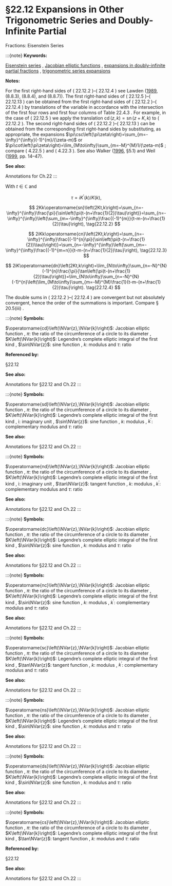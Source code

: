 # §22.12 Expansions in Other Trigonometric Series and Doubly-Infinite Partial
Fractions: Eisenstein Series

:::{note}
**Keywords:**

[Eisenstein series](http://dlmf.nist.gov/search/search?q=Eisenstein%20series) , [Jacobian elliptic functions](http://dlmf.nist.gov/search/search?q=Jacobian%20elliptic%20functions) , [expansions in doubly-infinite partial fractions](http://dlmf.nist.gov/search/search?q=expansions%20in%20doubly-infinite%20partial%20fractions) , [trigonometric series expansions](http://dlmf.nist.gov/search/search?q=trigonometric%20series%20expansions)

**Notes:**

For the first right-hand sides of ( 22.12.2 )–( 22.12.4 ) see Lawden ([1989](./bib/L.html#bib1385 "Elliptic Functions and Applications"), (8.8.3), (8.8.4), and (8.8.7)). The first right-hand sides of ( 22.12.5 )–( 22.12.13 ) can be obtained from the first right-hand sides of ( 22.12.2 )–( 22.12.4 ) by translations of the variable in accordance with the intersection of the first four rows and first four columns of Table 22.4.3 . For example, in the case of ( 22.12.5 ) we apply the translation $\operatorname{cd}\left(z,k\right)=\operatorname{sn}\left(z+K,k\right)$ to ( 22.12.2 ). The second right-hand sides of ( 22.12.2 )–( 22.12.13 ) can be obtained from the corresponding first right-hand sides by substituting, as appropriate, the expansions $\pi\csc\left(\pi\zeta\right)=\sum_{m=-\infty}^{\infty}(-1)^{m}/(\zeta-m)$ or $\pi\cot\left(\pi\zeta\right)=\lim_{M\to\infty}\sum_{m=-M}^{M}1/(\zeta-m)$ ; compare ( 4.22.5 ) and ( 4.22.3 ). See also Walker ([1996](./bib/W.html#bib2359 "Elliptic Functions. A Constructive Approach"), §5.1) and Weil ([1999](./bib/W.html#bib2387 "Elliptic Functions According to Eisenstein and Kronecker"), pp. 14–47).

**See also:**

Annotations for Ch.22
:::

With $t\in\mathbb{C}$ and


<a id="E1"></a>
$$
\tau=i{K^{\prime}}\left(k\right)/K\left(k\right), \tag{22.12.1}
$$


<a id="E2"></a>
$$
2Kk\operatorname{sn}\left(2Kt,k\right)=\sum_{n=-\infty}^{\infty}\frac{\pi}{\sin\left(\pi(t-(n+\frac{1}{2})\tau)\right)}=\sum_{n=-\infty}^{\infty}\left(\sum_{m=-\infty}^{\infty}\frac{(-1)^{m}}{t-m-(n+\frac{1}{2})\tau}\right), \tag{22.12.2}
$$


<a id="E3"></a>
$$
2iKk\operatorname{cn}\left(2Kt,k\right)=\sum_{n=-\infty}^{\infty}\frac{(-1)^{n}\pi}{\sin\left(\pi(t-(n+\frac{1}{2})\tau)\right)}=\sum_{n=-\infty}^{\infty}\left(\sum_{m=-\infty}^{\infty}\frac{(-1)^{m+n}}{t-m-(n+\frac{1}{2})\tau}\right), \tag{22.12.3}
$$


<a id="E4"></a>
$$
2iK\operatorname{dn}\left(2Kt,k\right)=\lim_{N\to\infty}\sum_{n=-N}^{N}(-1)^{n}\frac{\pi}{\tan\left(\pi(t-(n+\frac{1}{2})\tau)\right)}=\lim_{N\to\infty}\sum_{n=-N}^{N}(-1)^{n}\left(\lim_{M\to\infty}\sum_{m=-M}^{M}\frac{1}{t-m-(n+\frac{1}{2})\tau}\right). \tag{22.12.4}
$$

The double sums in ( 22.12.2 )–( 22.12.4 ) are convergent but not absolutely convergent, hence the order of the summations is important. Compare § 20.5(iii) .

:::{note}
**Symbols:**

$\operatorname{cd}\left(\NVar{z},\NVar{k}\right)$: Jacobian elliptic function , $\pi$: the ratio of the circumference of a circle to its diameter , $K\left(\NVar{k}\right)$: Legendre’s complete elliptic integral of the first kind , $\sin\NVar{z}$: sine function , $k$: modulus and $\tau$: ratio

**Referenced by:**

§22.12

**See also:**

Annotations for §22.12 and Ch.22
:::

:::{note}
**Symbols:**

$\operatorname{sd}\left(\NVar{z},\NVar{k}\right)$: Jacobian elliptic function , $\pi$: the ratio of the circumference of a circle to its diameter , $K\left(\NVar{k}\right)$: Legendre’s complete elliptic integral of the first kind , $\mathrm{i}$: imaginary unit , $\sin\NVar{z}$: sine function , $k$: modulus , $k^{\prime}$: complementary modulus and $\tau$: ratio

**See also:**

Annotations for §22.12 and Ch.22
:::

:::{note}
**Symbols:**

$\operatorname{nd}\left(\NVar{z},\NVar{k}\right)$: Jacobian elliptic function , $\pi$: the ratio of the circumference of a circle to its diameter , $K\left(\NVar{k}\right)$: Legendre’s complete elliptic integral of the first kind , $\mathrm{i}$: imaginary unit , $\tan\NVar{z}$: tangent function , $k$: modulus , $k^{\prime}$: complementary modulus and $\tau$: ratio

**See also:**

Annotations for §22.12 and Ch.22
:::

:::{note}
**Symbols:**

$\operatorname{dc}\left(\NVar{z},\NVar{k}\right)$: Jacobian elliptic function , $\pi$: the ratio of the circumference of a circle to its diameter , $K\left(\NVar{k}\right)$: Legendre’s complete elliptic integral of the first kind , $\sin\NVar{z}$: sine function , $k$: modulus and $\tau$: ratio

**See also:**

Annotations for §22.12 and Ch.22
:::

:::{note}
**Symbols:**

$\operatorname{nc}\left(\NVar{z},\NVar{k}\right)$: Jacobian elliptic function , $\pi$: the ratio of the circumference of a circle to its diameter , $K\left(\NVar{k}\right)$: Legendre’s complete elliptic integral of the first kind , $\sin\NVar{z}$: sine function , $k$: modulus , $k^{\prime}$: complementary modulus and $\tau$: ratio

**See also:**

Annotations for §22.12 and Ch.22
:::

:::{note}
**Symbols:**

$\operatorname{sc}\left(\NVar{z},\NVar{k}\right)$: Jacobian elliptic function , $\pi$: the ratio of the circumference of a circle to its diameter , $K\left(\NVar{k}\right)$: Legendre’s complete elliptic integral of the first kind , $\tan\NVar{z}$: tangent function , $k$: modulus , $k^{\prime}$: complementary modulus and $\tau$: ratio

**See also:**

Annotations for §22.12 and Ch.22
:::

:::{note}
**Symbols:**

$\operatorname{ns}\left(\NVar{z},\NVar{k}\right)$: Jacobian elliptic function , $\pi$: the ratio of the circumference of a circle to its diameter , $K\left(\NVar{k}\right)$: Legendre’s complete elliptic integral of the first kind , $\sin\NVar{z}$: sine function , $k$: modulus and $\tau$: ratio

**See also:**

Annotations for §22.12 and Ch.22
:::

:::{note}
**Symbols:**

$\operatorname{ds}\left(\NVar{z},\NVar{k}\right)$: Jacobian elliptic function , $\pi$: the ratio of the circumference of a circle to its diameter , $K\left(\NVar{k}\right)$: Legendre’s complete elliptic integral of the first kind , $\sin\NVar{z}$: sine function , $k$: modulus and $\tau$: ratio

**See also:**

Annotations for §22.12 and Ch.22
:::

:::{note}
**Symbols:**

$\operatorname{cs}\left(\NVar{z},\NVar{k}\right)$: Jacobian elliptic function , $\pi$: the ratio of the circumference of a circle to its diameter , $K\left(\NVar{k}\right)$: Legendre’s complete elliptic integral of the first kind , $\tan\NVar{z}$: tangent function , $k$: modulus and $\tau$: ratio

**Referenced by:**

§22.12

**See also:**

Annotations for §22.12 and Ch.22
:::
